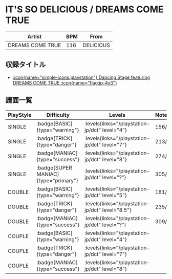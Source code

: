 # IT'S SO DELICIOUS / DREAMS COME TRUE

|Artist|BPM|From|
|------|---|----|
|DREAMS COME TRUE|116|DELICIOUS|

## 収録タイトル

- [:icon{name="simple-icons:playstation"} Dancing Stage featuring DREAMS COME TRUE :icon{name="flag:jp-4x3"}](/playstation-jp/dct)

## 譜面一覧

|PlayStyle|Difficulty|Levels|Notes|Movie|
|---------|----------|------|-----|-----|
|SINGLE| :badge[BASIC]{type="warning"}| :levels{links="/playstation-jp/dct" level="4"}|156/0||
|SINGLE| :badge[TRICK]{type="danger"}| :levels{links="/playstation-jp/dct" level="7"}|213/0||
|SINGLE| :badge[MANIAC]{type="success"}| :levels{links="/playstation-jp/dct" level="8"}|274/0||
|SINGLE| :badge[SUPER MANIAC]{type="primary"}| :levels{links="/playstation-jp/dct" level="?"}|305/0||
|DOUBLE| :badge[BASIC]{type="warning"}| :levels{links="/playstation-jp/dct" level="5"}|181/0||
|DOUBLE| :badge[TRICK]{type="danger"}| :levels{links="/playstation-jp/dct" level="8.5"}|235/0||
|DOUBLE| :badge[MANIAC]{type="success"}| :levels{links="/playstation-jp/dct" level="?"}|309/0||
|COUPLE| :badge[BASIC]{type="warning"}| :levels{links="/playstation-jp/dct" level="4"}|||
|COUPLE| :badge[TRICK]{type="danger"}| :levels{links="/playstation-jp/dct" level="7"}|||
|COUPLE| :badge[MANIAC]{type="success"}| :levels{links="/playstation-jp/dct" level="8"}|||
